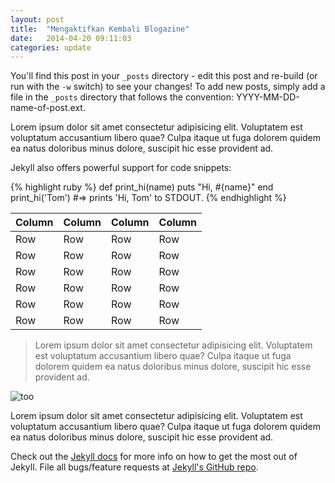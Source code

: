 ```yaml
---
layout: post
title:  "Mengaktifkan Kembali Blogazine"
date:   2014-04-20 09:11:03
categories: update
---
```


You'll find this post in your `_posts` directory - edit this post and re-build (or run with the `-w` switch) to see your changes!
To add new posts, simply add a file in the `_posts` directory that follows the convention: YYYY-MM-DD-name-of-post.ext.

Lorem ipsum dolor sit amet consectetur adipisicing elit. Voluptatem est voluptatum accusantium libero quae? Culpa itaque ut fuga dolorem quidem ea natus doloribus minus dolore, suscipit hic esse provident ad.

Jekyll also offers powerful support for code snippets:

{% highlight ruby %}
def print_hi(name)
  puts "Hi, #{name}"
end
print_hi('Tom')
#=> prints 'Hi, Tom' to STDOUT.
{% endhighlight %}

| Column | Column | Column | Column |
|--------|--------|--------|--------|
| Row    | Row    | Row    | Row    |
| Row    | Row    | Row    | Row    |
| Row    | Row    | Row    | Row    |
| Row    | Row    | Row    | Row    |
| Row    | Row    | Row    | Row    |
| Row    | Row    | Row    | Row    |

> Lorem ipsum dolor sit amet consectetur adipisicing elit. Voluptatem est voluptatum accusantium libero quae? Culpa itaque ut fuga dolorem quidem ea natus doloribus minus dolore, suscipit hic esse provident ad.

![too](https://placehold.it/672x400 'Title text')

Lorem ipsum dolor sit amet consectetur adipisicing elit. Voluptatem est voluptatum accusantium libero quae? Culpa itaque ut fuga dolorem quidem ea natus doloribus minus dolore, suscipit hic esse provident ad.

Check out the [Jekyll docs][jekyll] for more info on how to get the most out of Jekyll. File all bugs/feature requests at [Jekyll's GitHub repo][jekyll-gh].

[jekyll-gh]: https://github.com/mojombo/jekyll
[jekyll]:    http://jekyllrb.com
